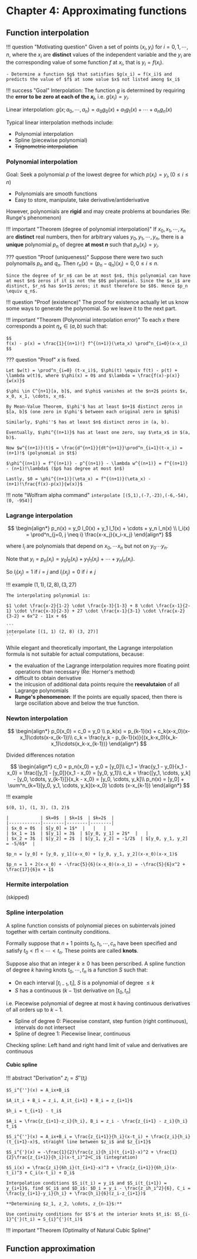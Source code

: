 # Chapter 4: Approximating functions

## Function interpolation

!!! question "Motivating question"
    Given a set of points $(x_i, y_i)$ for $i = 0, 1, \cdots, n$, where the $x_i$ are **distinct** values of the independent variable and the $y_i$ are the corresponding value of some function $f$ at $x_i$, that is $y_i = f(x_i)$.

    - Determine a function $g$ that satisfies $g(x_i) = f(x_i)$ and predicts the value of $f$ at some value $x$ not listed among $x_i$

!!! success "Goal"
    Interpolation: The function $g$ is determined by requiring the **error to be zero at each of the $x_i$**, i.e. $g(x_i) = y_i$.

Linear interpolation: $g(x; a_0, \cdots, a_n) = a_0g_0(x) + a_1g_1(x) + \cdots + a_ng_n(x)$

Typical linear interpolation methods include:

- Polynomial interpolation
- Spline (piecewise polynomial)
- ~~Trignometric interpolation~~

### Polynomial interpolation

Goal: Seek a polynomial $p$ of the lowest degree for which $p(x_i) = y_i, (0 \leq i \leq n)$

- Polynomials are smooth functions
- Easy to store, manipulate, take derivative/antiderivative

However, polynomials are **rigid** and may create problems at boundaries (Re: Runge's phenomenon)

!!! important "Theorem (degree of polynomial interpolation)"
    If $x_0, x_1, \cdots, x_n$ are **distinct** real numbers, then for arbitrary values $y_0, y_1, \cdots, y_n$, there is a **unique** polynomial $p_n$ of degree **at most $n$** such that $p_n(x_i) = y_i$.

??? question "Proof (uniqueness)"
    Suppose there were two such polynomails $p_n$ and $q_n$. Then $r_n(x) = (p_n - q_n)(x_i) = 0, 0 \leq i \leq n$.

    Since the degree of $r_n$ can be at most $n$, this polynomial can have at most $n$ zeros if it is not the $0$ polynomial. Since the $x_i$ are distinct, $r_n$ has $n+1$ zeros; it must therefore be $0$. Hence $p_n \equiv q_n$.

!!! question "Proof (existence)"
    The proof for existence actually let us know some ways to generate the polynomial. So we leave it to the next part.

!!! important "Theorem (Polynomial interpolation error)"
    To each $x$ there corresponds a point $\eta_x \in (a, b)$ such that:
    
    $$
    f(x) - p(x) = \frac{1}{(n+1)!} f^{(n+1)}(\eta_x) \prod^n_{i=0}(x-x_i)
    $$

??? question "Proof"
    $x$ is fixed.

    Let $w(t) = \prod^n_{i=0} (t-x_i)$, $\phi(t) \equiv f(t) - p(t) + \lambda w(t)$, where $\phi(x) = 0$ and $\lambda = \frac{f(x)-p(x)}{w(x)}$

    $\phi \in C^{n+1}[a, b]$, and $\phi$ vanishes at the $n+2$ points $x, x_0, x_1, \cdots, x_n$. 

    By Mean-Value Theorem, $\phi'$ has at least $n+1$ distinct zeros in $[a, b]$ (one zero in $\phi'$ between each original zero in $phi$)

    Similarly, $\phi''$ has at least $n$ distinct zeros in (a, b).

    Eventually, $\phi^{(n+1)}$ has at least one zero, say $\eta_x$ in $(a, b)$.

    Now $w^{(n+1)}(t)$ = \frac{d^{n+1}}{dt^{n+1}}\prod^n_{i=1}(t-x_i) = (n+1)!$ (polynomial in $t$)

    $\phi^{(n+1)} = f^{(n+1)} - p^{(n+1)} - \lambda w^{(n+1)} = f^{(n+1)} - (n+1)!\lambda$ ($p$ has degree at most $n$)

    Lastly, $0 = \phi^{(n+1)}(\eta_x) = f^{(n+1)}(\eta_x) - (n+1)!\frac{f(x)-p(x)}{w(x)}$


!!! note "Wolfram alpha command"
    ```
    interpolate [(5,1),(-7,-23),(-6,-54), (0, -954)]
    ```

### Lagrange interpolation

$$
\begin{align*}
p_n(x) = y_0 l_0(x) + y_1 l_1(x) + \cdots + y_n l_n(x) \\
l_i(x) = \prod^n_{j=0, j \neq i} \frac{x-x_j}{x_i-x_j}
\end{align*}
$$

where $l_i$ are polynomials that depend on $x_0, \cdots x_n$ but not on $y_0 \cdots y_n$.

Note that $y_i = p_n(x_i) = y_0 l_0(x_i) + y_1 l_1(x_i) + \cdots + y_n l_n(x_i)$.

So $l_i(x_j) = 1$ if $i = j$ and $l_i(x_j) = 0$ if $i \neq j$

!!! example
    $(1, 1), (2, 8), (3, 27)$

    The interpolating polynomial is:

    $1 \cdot \frac{x-2}{1-2} \cdot \frac{x-3}{1-3} + 8 \cdot \frac{x-1}{2-1} \cdot \frac{x-3}{2-3} + 27 \cdot \frac{x-1}{3-1} \cdot \frac{x-2}{3-2} = 6x^2 - 11x + 6$

    ```
    interpolate [(1, 1) (2, 8) (3, 27)]
    ```

While elegant and theoretically important, the Lagrange interpolation formula is not suitable for actual computations, because:

- the evaluation of the Lagrange interpolation requires more floating point operations than necessary (Re: Horner's method)
- difficult to obtain derivative
- the inlcusion of additional data points require the **reevalutaion** of all Lagrange polynomials
- **Runge's phenomenon**: If the points are equally spaced, then there is large oscillation above and below the true function.

### Newton interpolation

$$
\begin{align*}
p_0(x_0) = c_0 = y_0 \\
p_k(x) = p_{k-1}(x) + c_k(x-x_0)(x-x_1)\cdots(x-x_{k-1})\\
c_k = \frac{y_k - p_{k-1}(x)}{(x_k-x_0)(x_k-x_1)\cdots(x_k-x_{k-1})}
\end{align*}
$$

Divided differences notation

$$
\begin{align*}
c_0 = p_n(x_0) = y_0 = [y_0]\\
c_1 = \frac{y_1 - y_0}{x_1 - x_0} = \frac{[y_1] - [y_0]}{x_1 - x_0} = [y_0, y_1]\\
c_k = \frac{[y_1, \cdots, y_k] - [y_0, \cdots, y_{k-1}]}{x_k - x_0} = [y_0, \cdots, y_k]\\
p_n(x) = [y_0] + \sum^n_{k=1}[y_0, y_1, \cdots, y_k](x-x_0) \cdots (x-x_{k-1})
\end{align*}
$$

!!! example

    $(0, 1), (1, 3), (3, 2)$

    |            | $k=0$  | $k=1$  | $k=2$  |
    |------------|--------|--------|--------|
    | $x_0 = 0$  | $[y_0] = 1$*  |   |   |
    | $x_1 = 1$  | $[y_1] = 3$  | $[y_0, y_1] = 2$*  |   |
    | $x_2 = 3$  | $[y_2] = 2$  | $[y_1, y_2] = -1/2$  | $[y_0, y_1, y_2] = -5/6$*  |

    $p_n = [y_0] + [y_0, y_1](x-x_0) + [y_0, y_1, y_2](x-x_0)(x-x_1)$

    $p_n = 1 + 2(x-x_0) + -\frac{5}{6}(x-x_0)(x-x_1) = -\frac{5}{6}x^2 + \frac{17}{6}x + 1$

### Hermite interpolation

(skipped)

### Spline interpolation

A spline function consists of polynomial pieces on subintervals joined together with certain continuity conditions.

Formally suppose that $n+1$ points $t_0, t_1, \cdots, c_n$ have been specified and satisfy $t_0 < t1 < \cdots < t_n$. These points are called **knots**.

Suppose also that an integer $k \geq 0$ has been perscribed. A spline function of degree $k$ having knots $t_0, \cdots, t_n$ is a function $S$ such that:

- On each interval $[t_{i-1}, t_i]$, $S$ is a polynomial of degree $\leq k$
- $S$ has a continuous $(k-1)$st derivative on $[t_0, t_n]$

i.e. Piecewise polynomial of degree at most $k$ having continuous derivatives of all orders up to $k-1$.

- Spline of degree 0: Piecewise constant, step funtion (right continuous), intervals do not intersect
- Spline of degree 1: Piecewise linear, continuous

Checking spline: Left hand and right hand limit of value and derivatives are continuous

#### Cubic spline

!!! abstract "Derivation"
    $z_i = S''(t_i)$

    $S_i^{''}(x) = A_ix+B_i$

    $A_it_i + B_i = z_i, A_it_{i+1} + B_i = z_{i+1}$

    $h_i = t_{i+1} - t_i$

    $A_i = \frac{z_{i+1}-z_i}{h_i}, B_i = z_i - \frac{z_{i+1} - z_i}{h_i} t_i$

    $S_i^{''}(x) = A_ix+B_i = \frac{z_{i+1}}{h_i}(x-t_i) + \frac{z_i}{h_i}(t_{i+1}-x)$, straight line between $z_i$ and $z_{i+1}$

    $S_i^{'}(x) = -\frac{1}{2}\frac{z_i}{h_i}(t_{i+1}-x)^2 + \frac{1}{2}\frac{z_{i+1}}{h_i}(x-t_i)^2+C_i$ (integration)

    $S_i(x) = \frac{z_i}{6h_i}(t_{i+1}-x)^3 + \frac{z_{i+1}}{6h_i}(x-t_i)^3 + C_i(x-t_i) + D_i$

    Interpolation conditions $S_i(t_i) = y_i$ and $S_i(t_{i+1}) = y_{i+1}$, find $C_i$ and $D_i$: $D_i = y_i - \frac{z_ih_i^2}{6}, C_i = \frac{y_{i+1}-y_i}{h_i} + \frac{h_i}{6}(z_i-z_{i+1})$

    **Determining $z_1, z_2, \cdots, z_{n-1}$:**

    Use continuity conditions for $S'$ at the interior knots $t_i$: $S_{i-1}^{'}(t_i) = S_{i}^{'}(t_i)$



!!! important "Theorem (Optimality of Natural Cubic Spline)"

## Function approximation